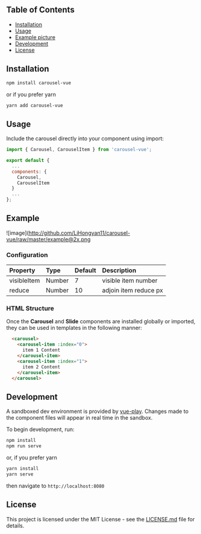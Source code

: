## Table of Contents
- [Installation](#installation)
- [Usage](#usage)
- [Example picture](#Example)
- [Development](#development)
- [License](#license)

## Installation

``` bash
npm install carousel-vue
```

or if you prefer yarn

``` bash
yarn add carousel-vue
```

## Usage

Include the carousel directly into your component using import:

``` js
import { Carousel, CarouselItem } from 'carousel-vue';

export default {
  ...
  components: {
    Carousel,
    CarouselItem
  }
  ...
};
```

## Example

![image](http://github.com/LiHongyan11/carousel-vue/raw/master/example@2x.png

### Configuration
| Property                  | Type    | Default | Description                                                                                                                                                                                                                                                                           |
|:--------------------------|:--------|:--------|:--------------------------------------------------------------------------------------------------------------------------------------------------------------------------------------------------------------------------------------------------------------------------------------|
| visibleItem                    | Number  | 7    | visible item number                                                                                                                                                                                   |
| reduce                    | Number  | 10       | adjoin item reduce px  

### HTML Structure

Once the **Carousel** and **Slide** components are installed globally or imported, they can be used in templates in the following manner:

``` html
  <carousel>
    <carousel-item :index="0">
      item 1 Content
    </carousel-item>
    <carousel-item :index="1">
      item 2 Content
    </carousel-item>
  </carousel>
```

## Development

A sandboxed dev environment is provided by [vue-play](https://github.com/vue-play/vue-play). Changes made to the component files will appear in real time in the sandbox. 

To begin development, run:

``` bash
npm install 
npm run serve
```

or, if you prefer yarn

``` bash
yarn install 
yarn serve
```

then navigate to `http://localhost:8080`

## License

This project is licensed under the MIT License - see the [LICENSE.md](LICENSE.md) file for details.
